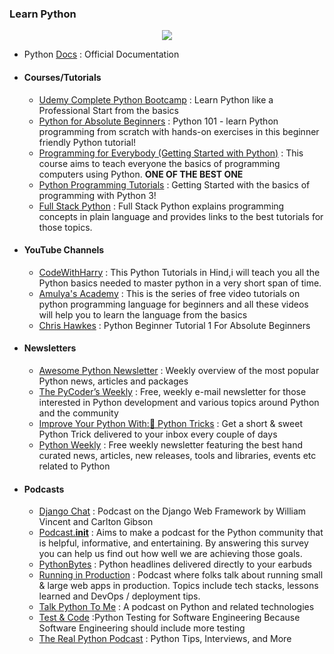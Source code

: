 ### Learn Python

<div style="text-align:center">
    <img src="../assets/python.png" />
</div>



- Python [Docs](https://docs.python.org/3/) : Official Documentation


- #### Courses/Tutorials
  - [Udemy Complete Python Bootcamp](https://www.udemy.com/course/complete-python-bootcamp/) : Learn Python like a Professional Start from the basics
  - [Python for Absolute Beginners](https://www.udemy.com/course/python-for-absolute-beginners-u/) : Python 101 - learn Python programming from scratch with hands-on exercises in this beginner friendly Python tutorial!
  - [Programming for Everybody (Getting Started with Python)](https://www.coursera.org/learn/python) : This course aims to teach everyone the basics of programming computers using Python. **ONE OF THE BEST ONE**
  - [Python Programming Tutorials](https://pythonprogramming.net/python-fundamental-tutorials/) : Getting Started with the basics of programming with Python 3!
  - [Full Stack Python](https://www.fullstackpython.com/) : Full Stack Python explains programming concepts in plain language and provides links to the best tutorials for those topics.


- #### YouTube Channels
  - [CodeWithHarry](https://www.youtube.com/watch?v=aqvDTCpNRek&list=PLu0W_9lII9agICnT8t4iYVSZ3eykIAOME) : This Python Tutorials in Hind,i will teach you all the Python basics needed to master python in a very short span of time.
  - [Amulya's Academy](https://www.youtube.com/channel/UCIgXF0FrYJL0a6sMsRIsLvA) : This is the series of free video tutorials on python programming language for beginners and all these videos will help you to learn the language from the basics
  - [Chris Hawkes](https://www.youtube.com/c/noobtoprofessional/playlists) : Python Beginner Tutorial 1 For Absolute Beginners


- #### Newsletters
     - [Awesome Python Newsletter](https://python.libhunt.com/newsletter) : Weekly overview of the most popular Python news, articles and packages
     - [The PyCoder’s Weekly](https://pycoders.com/) : Free, weekly e-mail newsletter for those interested in Python development and various topics around Python and the communi‍‍‍ty
     - [Improve Your Python With:🐍 Python Tricks](https://realpython.com/python-tricks/) : Get a short & sweet Python Trick delivered to your inbox every couple of days
     - [Python Weekly](https://www.pythonweekly.com/) : Free weekly newsletter featuring the best hand curated news, articles, new releases, tools and libraries, events etc related to Python
 
- #### Podcasts
     - [Django Chat](https://djangochat.com/) : Podcast on the Django Web Framework by William Vincent and Carlton Gibson
     - [Podcast.__init__](https://www.pythonpodcast.com/) : Aims to make a podcast for the Python community that is helpful, informative, and entertaining. By answering this survey you can help us find out how well we are achieving those goals.
     - [PythonBytes](https://pythonbytes.fm/) : Python headlines delivered directly to your earbuds
     - [Running in Production](https://runninginproduction.com/) : Podcast where folks talk about running small & large web apps in production. Topics include tech stacks, lessons learned and DevOps / deployment tips.
     - [Talk Python To Me](https://talkpython.fm/) : A podcast on Python and related technologies
     - [Test & Code](https://testandcode.com/) :Python Testing for Software Engineering Because Software Engineering should include more testing
     - [The Real Python Podcast](https://realpython.com/podcasts/rpp/) : Python Tips, Interviews, and More
 
